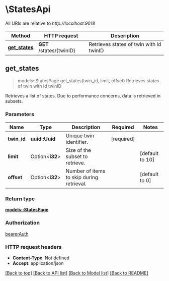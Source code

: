 # \StatesApi

All URIs are relative to *http://localhost:9018*

Method | HTTP request | Description
------------- | ------------- | -------------
[**get_states**](StatesApi.md#get_states) | **GET** /states/{twinID} | Retrieves states of twin with id twinID



## get_states

> models::StatesPage get_states(twin_id, limit, offset)
Retrieves states of twin with id twinID

Retrieves a list of states. Due to performance concerns, data is retrieved in subsets. 

### Parameters


Name | Type | Description  | Required | Notes
------------- | ------------- | ------------- | ------------- | -------------
**twin_id** | **uuid::Uuid** | Unique twin identifier. | [required] |
**limit** | Option<**i32**> | Size of the subset to retrieve. |  |[default to 10]
**offset** | Option<**i32**> | Number of items to skip during retrieval. |  |[default to 0]

### Return type

[**models::StatesPage**](StatesPage.md)

### Authorization

[bearerAuth](../README.md#bearerAuth)

### HTTP request headers

- **Content-Type**: Not defined
- **Accept**: application/json

[[Back to top]](#) [[Back to API list]](../README.md#documentation-for-api-endpoints) [[Back to Model list]](../README.md#documentation-for-models) [[Back to README]](../README.md)

